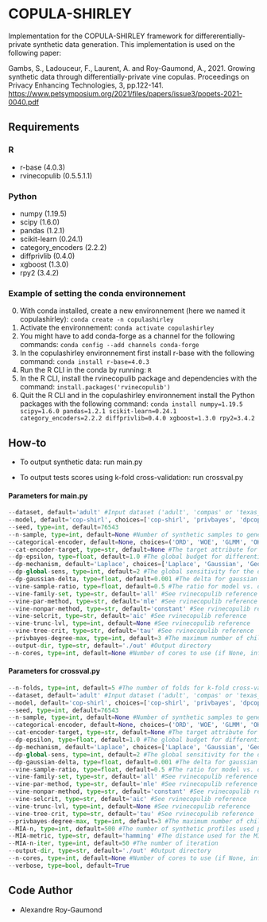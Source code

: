 # COPULA-SHIRLEY
Implementation for the COPULA-SHIRLEY framework for differerentially-private synthetic data generation. This implementation is used on the following paper:

Gambs, S., Ladouceur, F., Laurent, A. and Roy-Gaumond, A., 2021. Growing synthetic data through differentially-private vine copulas. Proceedings on Privacy Enhancing Technologies, 3, pp.122-141. https://www.petsymposium.org/2021/files/papers/issue3/popets-2021-0040.pdf

## Requirements
### R
- r-base (4.0.3)
- rvinecopulib (0.5.5.1.1) 

### Python
- numpy (1.19.5)
- scipy (1.6.0)
- pandas (1.2.1)
- scikit-learn (0.24.1)
- category_encoders (2.2.2)
- diffprivlib (0.4.0)
- xgboost (1.3.0)
- rpy2 (3.4.2)

### Example of setting the conda environnement
0. With conda installed, create a new environnement (here we named it copulashirley):
```conda create -n copulashirley```
1. Activate the environnement:
```conda activate copulashirley```
2. You might have to add conda-forge as a channel for the following commands:
```conda config --add channels conda-forge```
3. In the copulashirley environnement first install r-base with the following command:
```conda install r-base=4.0.3```
4. Run the R CLI in the conda by running:
```R```
5. In the R CLI, install the rvinecopulib package and dependencies with the command:
```install.packages('rvinecopulib')```
6. Quit the R CLI and in the copulashirley environnement install the Python packages with the following command:
```conda install numpy=1.19.5 scipy=1.6.0 pandas=1.2.1 scikit-learn=0.24.1 category_encoders=2.2.2 diffprivlib=0.4.0 xgboost=1.3.0 rpy2=3.4.2```


## How-to
- To output synthetic data: run main.py

- To output tests scores using k-fold cross-validation: run crossval.py

#### Parameters for main.py
```python
--dataset, default='adult' #Input dataset ('adult', 'compas' or 'texas_hospital')
--model, default='cop-shirl', choices=['cop-shirl', 'privbayes', 'dpcopula', 'dp-histogram'] #Generative model to use
--seed, type=int, default=76543
--n-sample, type=int, default=None #Number of synthetic samples to generate
--categorical-encoder, default=None, choices=('ORD', 'WOE', 'GLMM', 'OHE') #The encoder for categorical attributes
--cat-encoder-target, type=str, default=None #The target attribute for surpervised categorical encoder ('WOE' and 'GLMM')
--dp-epsilon, type=float, default=1.0 #The global budget for differential-privacy
--dp-mechanism, default='Laplace', choices=['Laplace', 'Gaussian', 'Geometric'] #The mechanism used for do-histograms computation in copula-shirley
--dp-global-sens, type=int, default=2 #The global sensitivity for the dp mechanism
--dp-gaussian-delta, type=float, default=0.001 #The delta for gaussian mechanism
--vine-sample-ratio, type=float, default=0.5 #The ratio for model vs. dp-histogram training (0.7 means 70% of data will be used as pseudo-observations for the vine-copula model and 30% will be used for dp-histograms)
--vine-family-set, type=str, default='all' #See rvinecopulib reference
--vine-par-method, type=str, default='mle' #See rvinecopulib reference
--vine-nonpar-method, type=str, default='constant' #See rvinecopulib reference
--vine-selcrit, type=str, default='aic' #See rvinecopulib reference
--vine-trunc-lvl, type=int, default=None #See rvinecopulib reference
--vine-tree-crit, type=str, default='tau' #See rvinecopulib reference
--privbayes-degree-max, type=int, default=3 #The maximum number of children for PrivBayes network  
--output-dir, type=str, default='./out' #Output directory
--n-cores, type=int, default=None #Number of cores to use (if None, inferred)
```

#### Parameters for crossval.py
```python
--n-folds, type=int, default=5 #The number of folds for k-fold cross-validation
--dataset, default='adult' #Input dataset ('adult', 'compas' or 'texas_hospital')
--model, default='cop-shirl', choices=['cop-shirl', 'privbayes', 'dpcopula', 'dp-histogram'] #Generative model to use
--seed, type=int, default=76543
--n-sample, type=int, default=None #Number of synthetic samples to generate
--categorical-encoder, default=None, choices=('ORD', 'WOE', 'GLMM', 'OHE') #The encoder for categorical attributes
--cat-encoder-target, type=str, default=None #The target attribute for surpervised categorical encoder ('WOE' and 'GLMM')
--dp-epsilon, type=float, default=1.0 #The global budget for differential-privacy
--dp-mechanism, default='Laplace', choices=['Laplace', 'Gaussian', 'Geometric'] #The mechanism used for do-histograms computation in copula-shirley
--dp-global-sens, type=int, default=2 #The global sensitivity for the dp mechanism
--dp-gaussian-delta, type=float, default=0.001 #The delta for gaussian mechanism
--vine-sample-ratio, type=float, default=0.5 #The ratio for model vs. dp-histogram training (0.7 means 70% of data will be used as pseudo-observations for the vine-copula model and 30% will be used for dp-histograms)
--vine-family-set, type=str, default='all' #See rvinecopulib reference
--vine-par-method, type=str, default='mle' #See rvinecopulib reference
--vine-nonpar-method, type=str, default='constant' #See rvinecopulib reference
--vine-selcrit, type=str, default='aic' #See rvinecopulib reference
--vine-trunc-lvl, type=int, default=None #See rvinecopulib reference
--vine-tree-crit, type=str, default='tau' #See rvinecopulib reference
--privbayes-degree-max, type=int, default=3 #The maximum number of children for PrivBayes network  
--MIA-n, type=int, default=500 #The number of synthetic profiles used per iteration of the Membership Inference Attack
--MIA-metric, type=str, default='hamming' #The distance used for the MIA
--MIA-n-iter, type=int, default=50 #The number of iteration
--output-dir, type=str, default='./out' #Output directory
--n-cores, type=int, default=None #Number of cores to use (if None, inferred)
--verbose, type=bool, default=True
```


## Code Author
- Alexandre Roy-Gaumond

